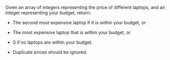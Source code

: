 Given an array of integers representing the price of different laptops, and an integer representing your budget, return:

- The second most expensive laptop if it is within your budget, or
- The most expensive laptop that is within your budget, or
- 0 if no laptops are within your budget.

- Duplicate prices should be ignored.
